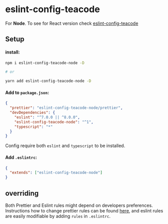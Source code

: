 # eslint-config-teacode

For **Node**. To see for React version check [eslint-config-teacode](https://github.com/teacodeio/eslint-config-teacode.git#readme)

## Setup 

#### install:
```bash
npm i eslint-config-teacode-node -D

# or 

yarn add eslint-config-teacode-node -D
```


#### Add to `package.json`:
```json
{
  "prettier": "eslint-config-teacode-node/prettier",
  "devDependencies": {
    "eslint": "^7.0.0 || ^8.0.0",
    "eslint-config-teacode-node": "^1",
    "typescript": "*"
  }
}
```
Config require both `eslint` and  `typescript` to be installed.

#### Add `.eslintrc`:
```json
{
  "extends": ["eslint-config-teacode-node"]
}
```

## overriding
Both Prettier and Eslint rules might depend on developers preferences.
Instructions how to change prettier rules can be found [here](https://prettier.io/docs/en/configuration.html#sharing-configurations),
and eslint rules are easily modifiable by adding `rules` in `.eslintrc`.


